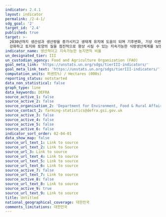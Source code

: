 ```yaml
---
indicator: 2.4.1
layout: indicator
permalink: /2-4-1/
sdg_goal: '2'
target_id: '2.4'
published: true
target: >-
  2030년까지 생산성과 생산량을 증가시키고 생태계 유지에 도움이 되며 기후변화, 기상 이변, 가문, 홍수 및 기타 자연재해데 대한 적응력을
  강화하고 토지와 토양의 질을 점진적으로 향상 시킬 수 있는 지속가능한 식량생산체계를 보장하며, 회복력 있는 농업 관행을 이행
indicator_name: 생산적이고 지속가능한 농지면적 비율
un_designated_tier: III
un_custodian_agency: Food and Agriculture Organization (FAO)
goal_meta_link: 'https://unstats.un.org/sdgs/tierIII-indicators/'
goal_meta_link_text: 'https://unstats.un.org/sdgs/tierIII-indicators/'
computation_units: 퍼센트%) / Hectares (000s)
reporting_status: notstarted
data_non_statistical: false
graph_type: line
data_keywords: DEFRA
source_active_1: false
source_active_2: false
source_organisation_2: 'Department for Environment, Food & Rural Affairs (Defra)'
source_contact_2: farming-statistics@defra.gsi.gov.uk
source_active_3: false
source_active_4: false
source_active_5: false
source_active_6: false
indicator_sort_order: 02-04-01
data_show_map: false
source_url_text_1: Link to source
source_url_text_2: Link to Source
source_url_3: Link to source
source_url_text_4: Link to source
source_url_text_5: Link to source
source_url_text_6: Link to source
source_active_7: false
source_url_text_7: Link to source
source_active_8: false
source_url_text_8: Link to source
source_active_9: true
source_url_text_9: Link to source
title: Untitled
national_geographical_coverage: 대한민국
comments_limitations: 대한민국
---
```

